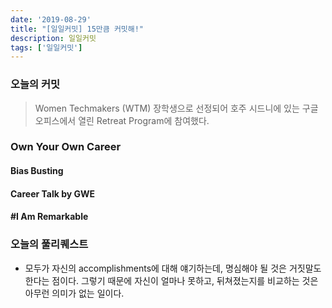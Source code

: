 ```yaml
---
date: '2019-08-29'
title: "[일일커밋] 15만큼 커밋해!"
description: 일일커밋
tags: ['일일커밋']
---
```


### 오늘의 커밋
> Women Techmakers (WTM) 장학생으로 선정되어 호주 시드니에 있는 구글 오피스에서 열린 Retreat Program에 참여했다. 

###  Own Your Own Career

#### Bias Busting

#### Career Talk by GWE

#### #I Am Remarkable

### 오늘의 풀리퀘스트
- 모두가 자신의 accomplishments에 대해 얘기하는데, 명심해야 될 것은 거짓말도 한다는 점이다. 그렇기 때문에 자신이 얼마나 못하고, 뒤쳐졌는지를 비교하는 것은 아무런 의미가 없는 일이다.